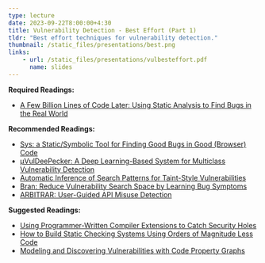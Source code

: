 ```yaml
---
type: lecture
date: 2023-09-22T8:00:00+4:30
title: Vulnerability Detection - Best Effort (Part 1)
tldr: "Best effort techniques for vulnerability detection."
thumbnail: /static_files/presentations/best.png
links:
    - url: /static_files/presentations/vulbesteffort.pdf
      name: slides
---
```

**Required Readings:**
- [A Few Billion Lines of Code Later: Using Static Analysis to Find Bugs in the Real World](https://cacm.acm.org/magazines/2010/2/69354-a-few-billion-lines-of-code-later/fulltext)

**Recommended Readings:**
- [Sys: a Static/Symbolic Tool for Finding Good Bugs in Good (Browser) Code](https://www.usenix.org/system/files/sec20-brown.pdf)
- [μVulDeePecker: A Deep Learning-Based System for Multiclass Vulnerability Detection](https://ieeexplore.ieee.org/document/8846081)
- [Automatic Inference of Search Patterns for Taint-Style Vulnerabilities](http://173.236.186.201/TC/SP2015/papers-archived/6949a797.pdf)
- [Bran: Reduce Vulnerability Search Space by Learning Bug Symptoms](https://machiry.github.io/files/bran.pdf)
- [ARBITRAR: User-Guided API Misuse Detection](https://machiry.github.io/files/arbitrar.pdf)

**Suggested Readings:**
- [Using Programmer-Written Compiler Extensions to Catch Security Holes](https://web.stanford.edu/~engler/sp-ieee-02.pdf)
- [How to Build Static Checking Systems Using Orders of Magnitude Less Code](https://dl.acm.org/doi/pdf/10.1145/2872362.2872364)  
- [Modeling and Discovering Vulnerabilities with Code Property Graphs](https://comsecuris.com/papers/06956589.pdf)